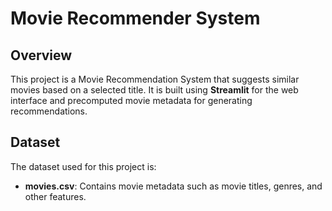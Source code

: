 # Movie Recommender System

## Overview
This project is a Movie Recommendation System that suggests similar movies based on a selected title. It is built using **Streamlit** for the web interface and precomputed movie metadata for generating recommendations.

## Dataset
The dataset used for this project is:
- **movies.csv**: Contains movie metadata such as movie titles, genres, and other features.
